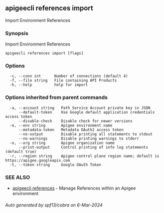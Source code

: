 ## apigeecli references import

Import Environment References

### Synopsis

Import Environment References

```
apigeecli references import [flags]
```

### Options

```
  -c, --conn int      Number of connections (default 4)
  -f, --file string   File containing API Products
  -h, --help          help for import
```

### Options inherited from parent commands

```
  -a, --account string   Path Service Account private key in JSON
      --default-token    Use Google default application credentials access token
      --disable-check    Disable check for newer versions
  -e, --env string       Apigee environment name
      --metadata-token   Metadata OAuth2 access token
      --no-output        Disable printing all statements to stdout
      --no-warnings      Disable printing warnings to stderr
  -o, --org string       Apigee organization name
      --print-output     Control printing of info log statements (default true)
  -r, --region string    Apigee control plane region name; default is https://apigee.googleapis.com
  -t, --token string     Google OAuth Token
```

### SEE ALSO

* [apigeecli references](apigeecli_references.md)	 - Manage References within an Apigee environment

###### Auto generated by spf13/cobra on 6-Mar-2024
